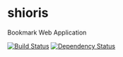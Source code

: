 shioris
=======
Bookmark Web Application

[![Build Status](https://travis-ci.org/twistedgood/shioris.svg?branch=master)](https://travis-ci.org/twistedgood/shioris)
[![Dependency Status](https://david-dm.org/twistedgood/shioris.svg)](https://david-dm.org/twistedgood/shioris)

